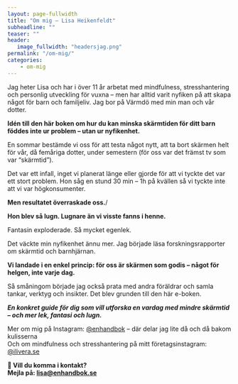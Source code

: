 ```yaml
---
layout: page-fullwidth
title: "Om mig – Lisa Heikenfeldt"
subheadline: ""
teaser: ""
header:
   image_fullwidth: "headersjag.png"
permalink: "/om-mig/"
categories:
    - om-mig
---
```

Jag heter Lisa och har i över 11 år arbetat med mindfulness, stresshantering och personlig utveckling för vuxna – men har alltid varit nyfiken på att skapa något för barn och familjeliv. Jag bor på Värmdö med min man och vår dotter.

**Idén till den här boken om hur du kan minska skärmtiden för ditt barn föddes inte ur problem – utan ur nyfikenhet.**

En sommar bestämde vi oss för att testa något nytt, att ta bort skärmen helt för vår, då femåriga dotter, under semestern (för oss var det främst tv som var “skärmtid”).

Det var ett infall, inget vi planerat länge eller gjorde för att vi tyckte det var ett stort problem. Hon såg en stund 30 min – 1h på kvällen så vi tyckte inte att vi var högkonsumenter.

**Men resultatet överraskade oss.**/

**Hon blev så lugn. Lugnare än vi visste fanns i henne.**

Fantasin exploderade. Så mycket egenlek.

Det väckte min nyfikenhet ännu mer. Jag började läsa forskningsrapporter om skärmtid och barnhjärnan.

**Vi landade i en enkel princip: för oss är skärmen som godis – något för helgen, inte varje dag.**

Så småningom började jag också prata med andra föräldrar och samla tankar, verktyg och insikter. Det blev grunden till den här e-boken. 

***En konkret guide för dig som vill utforska en vardag med mindre skärmtid – och mer lek, fantasi och lugn.***

Mer om mig på Instagram: [@enhandbok][1] – där delar jag lite då och då bakom kulisserna\
Och om mindfulness och stresshantering på mitt företagsinstagram: [@ilivera.se][2]

**📩 Vill du komma i kontakt?\
Mejla på: lisa@enhandbok.se**



[1]: https://instagram.com/enhandbok
[2]: https://instagram.com/ilivera
